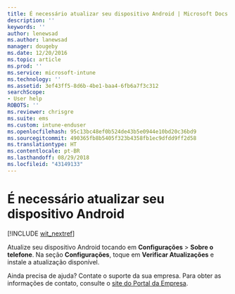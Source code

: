 ```yaml
---
title: É necessário atualizar seu dispositivo Android | Microsoft Docs
description: ''
keywords: ''
author: lenewsad
ms.author: lanewsad
manager: dougeby
ms.date: 12/20/2016
ms.topic: article
ms.prod: ''
ms.service: microsoft-intune
ms.technology: ''
ms.assetid: 3ef43ff5-8d6b-4be1-baa4-6fb6a7f3c312
searchScope:
- User help
ROBOTS: ''
ms.reviewer: chrisgre
ms.suite: ems
ms.custom: intune-enduser
ms.openlocfilehash: 95c13bc48ef0b524de43b5e0944e10bd20c36bd9
ms.sourcegitcommit: 490365fb8b5405f323b4358fb1ec9dfdd9ff2d58
ms.translationtype: HT
ms.contentlocale: pt-BR
ms.lasthandoff: 08/29/2018
ms.locfileid: "43149133"
---
```

# <a name="you-need-to-update-your-android-device"></a>É necessário atualizar seu dispositivo Android

[!INCLUDE [wit_nextref](includes/end-user-os-update-guidance.md)]

Atualize seu dispositivo Android tocando em **Configurações** > **Sobre o telefone**. Na seção __Configurações__, toque em __Verificar Atualizações__ e instale a atualização disponível.

Ainda precisa de ajuda? Contate o suporte da sua empresa. Para obter as informações de contato, consulte o [site do Portal da Empresa](https://go.microsoft.com/fwlink/?linkid=2010980).
